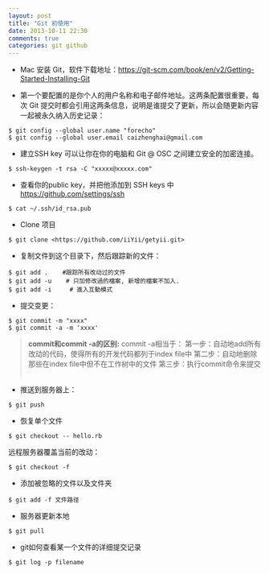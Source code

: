 ```yaml
---
layout: post
title: "Git 初使用"
date: 2013-10-11 22:30
comments: true
categories: git github
---
```


- Mac 安装 Git，软件下载地址：<https://git-scm.com/book/en/v2/Getting-Started-Installing-Git>

- 第一个要配置的是你个人的用户名称和电子邮件地址。这两条配置很重要，每次 Git 提交时都会引用这两条信息，说明是谁提交了更新，所以会随更新内容一起被永久纳入历史记录： 

```
$ git config --global user.name "forecho"
$ git config --global user.email caizhenghai@gmail.com
```

- 建立SSH key 可以让你在你的电脑和 Git @ OSC 之间建立安全的加密连接。

```
$ ssh-keygen -t rsa -C "xxxxx@xxxxx.com"
```

- 查看你的public key，并把他添加到 SSH keys 中 <https://github.com/settings/ssh>

```
$ cat ~/.ssh/id_rsa.pub
```

- Clone 项目

```
$ git clone <https://github.com/iiYii/getyii.git>
```

- 复制文件到这个目录下，然后跟踪新的文件：

```
$ git add .    #跟踪所有改动过的文件
$ git add -u    # 只加修改過的檔案, 新增的檔案不加入.
$ git add -i     # 進入互動模式
```

- 提交变更：

```
$ git commit -m "xxxx"
$ git commit -a -m 'xxxx'
```

>**commit和commit -a的区别:**
commit -a相当于：
第一步：自动地add所有改动的代码，使得所有的开发代码都列于index file中
第二步：自动地删除那些在index file中但不在工作树中的文件
第三步：执行commit命令来提交 ​

- 推送到服务器上：

```
$ git push
```

- 恢复单个文件

```
$ git checkout -- hello.rb
```

远程服务器覆盖当前的改动：

```
$ git checkout -f
```

- 添加被忽略的文件以及文件夹

```
$ git add -f 文件路径
```

- 服务器更新本地

```
$ git pull
```

- git如何查看某一个文件的详细提交记录

```
$ git log -p filename
```
